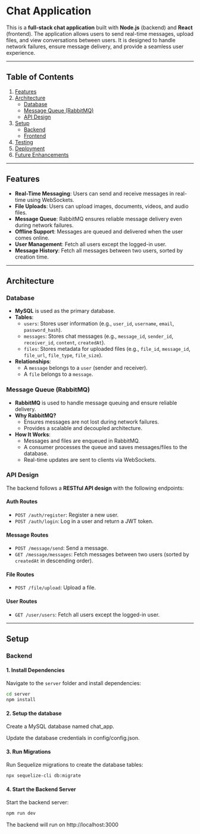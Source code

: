 # Chat Application

This is a **full-stack chat application** built with **Node.js** (backend) and **React** (frontend). The application allows users to send real-time messages, upload files, and view conversations between users. It is designed to handle network failures, ensure message delivery, and provide a seamless user experience.

---

## Table of Contents

1. [Features](#features)
2. [Architecture](#architecture)
   - [Database](#database)
   - [Message Queue (RabbitMQ)](#message-queue-rabbitmq)
   - [API Design](#api-design)
3. [Setup](#setup)
   - [Backend](#backend)
   - [Frontend](#frontend)
4. [Testing](#testing)
5. [Deployment](#deployment)
6. [Future Enhancements](#future-enhancements)

---

## Features

- **Real-Time Messaging**: Users can send and receive messages in real-time using WebSockets.
- **File Uploads**: Users can upload images, documents, videos, and audio files.
- **Message Queue**: RabbitMQ ensures reliable message delivery even during network failures.
- **Offline Support**: Messages are queued and delivered when the user comes online.
- **User Management**: Fetch all users except the logged-in user.
- **Message History**: Fetch all messages between two users, sorted by creation time.

---

## Architecture

### Database
- **MySQL** is used as the primary database.
- **Tables**:
  - `users`: Stores user information (e.g., `user_id`, `username`, `email`, `password_hash`).
  - `messages`: Stores chat messages (e.g., `message_id`, `sender_id`, `receiver_id`, `content`, `createdAt`).
  - `files`: Stores metadata for uploaded files (e.g., `file_id`, `message_id`, `file_url`, `file_type`, `file_size`).
- **Relationships**:
  - A `message` belongs to a `user` (sender and receiver).
  - A `file` belongs to a `message`.

### Message Queue (RabbitMQ)
- **RabbitMQ** is used to handle message queuing and ensure reliable delivery.
- **Why RabbitMQ?**
  - Ensures messages are not lost during network failures.
  - Provides a scalable and decoupled architecture.
- **How It Works**:
  - Messages and files are enqueued in RabbitMQ.
  - A consumer processes the queue and saves messages/files to the database.
  - Real-time updates are sent to clients via WebSockets.

### API Design
The backend follows a **RESTful API design** with the following endpoints:

#### **Auth Routes**
- `POST /auth/register`: Register a new user.
- `POST /auth/login`: Log in a user and return a JWT token.

#### **Message Routes**
- `POST /message/send`: Send a message.
- `GET /message/messages`: Fetch messages between two users (sorted by `createdAt` in descending order).

#### **File Routes**
- `POST /file/upload`: Upload a file.

#### **User Routes**
- `GET /user/users`: Fetch all users except the logged-in user.

---

## Setup

### Backend

#### **1. Install Dependencies**
Navigate to the `server` folder and install dependencies:
```bash
cd server
npm install
```

#### **2. Setup the database**
Create a MySQL database named chat_app.

Update the database credentials in config/config.json.

#### **3. Run Migrations**
Run Sequelize migrations to create the database tables:

```bash
npx sequelize-cli db:migrate
```

#### **4. Start the Backend Server**
Start the backend server:

```bash
npm run dev
```
The backend will run on http://localhost:3000